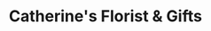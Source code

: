 ---
title: "Catherine's Florist & Gifts"
url: /childress/catherines-florist-und-gifts/
shop: Blumen
---